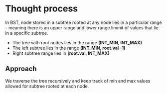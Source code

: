 # Thought process
In BST, node stored in a subtree rooted at any node lies in a particular range - meaning there is an upper range and lower range limmit of values that lie in a specific subtree.

* The tree with root nodes lies in the range **(INT_MIN, INT_MAX)**
* The left subtree lies in the range **(INT_MIN, root.val -1)**
* Right subtree range lies in **(root.val, INT_MAX)**

## Approach
We traverse the tree recursively and keep track of min and max values allowed for subtree rooted at each node.